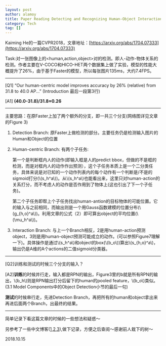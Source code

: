 ```yaml
---
layout: post
author: alamoy
title: Paper Reading Detecting and Recognizing Human-Object Interactions
category: Tech
tag: []
---
```


Kaiming He的一篇CVPR2018，文章地址：[https://arxiv.org/abs/1704.07333](https://arxiv.org/abs/1704.07333)

Task:对一张图像上的<human,action,object>对的检测。即人-动作-物体关系的检测。作者主要在V-COCO和HICO-HET两个数据集上做了实验，模型的性能大概提升了26%，由于基于Faster的模型，所以每张图片135ms，大约7.4FPS。

***
[Q1] “Our human-centric model improves accuracy by 26% (relative) from 31.8 to 40.0 AP...” (Introduction 最后一段第3行)

[A1] **(40.0-31.8)/31.8≈0.26**
***

主要思路：在原Faster上加了两个额外的分支，即一共三个分支(网络图详见文章的Figure 3)

1. Detection Branch: 原Faster上做检测的部分。主要任务仍是检测输入图片的Human和Object的位置

2. Human-centric Branch: 有两个子任务:
  
   第一个是判断框内人的动作(即输入框是人的predict bbox，但做的不是框的检测，而是对框内人的动作作出预测），这个子任务本质上是一个二分类任务，具体来说是对已知的一个动作列表内的每个动作有一个判断是/不是的sigmoid打分(\\(s_h^a\\))。从\\(s_h^a\\)也能看出来，这里只对human-action的关系打分，而不考虑人的动作是否作用到了物体上(这也引出了下一个子任务)。

   第二个子任务即帮上个子任务找出human-antion的目标物体的可能位置。它的输入与之前相同，而输出则是一个用Gauss函数建模的位置分布(\\(g_{h,o}^a\\))。利用文章的公式（2）即可算出object的平均位置(\\(\mu_h^a\\))。

3. Interaction Branch: 与上一个Branch相反，2是用human-action预测object，3则是用human-object预测可能成立的动作。(可以参照Figure7理解一下)。具体操作是通过\\(s_h^a\\)和object的box(\\(b_o\\))算出\\(s_{h,o}^a\\)，输出仍是A维的A个actions的二值sigmoid分类器。

***
[Q2]训练和测试的时候三个分支的输入？

[A2]**训练**的时候并行走，输入都是RPN的输出，Figure3里的b就是所有RPN的输出，\\(b_h\\)则是RPN输出打分后留下的human的pooled feature，\\(b_o\\)类似。(3.1 Model Components中的Object Detection小节的最后一句)

**测试**的时候串行走，先进Detection Branch，再把所有的human和object拿出来再进后面两个Branch，出最终的结果。
***

简单记录下看这篇文章的时候的一些想法和疑惑～

另参考了一些中文博客([1](https://blog.csdn.net/elaine_bao/article/details/80740012),[2](https://blog.csdn.net/qq_37014750/article/details/82469569?utm_source=blogxgwz7),[3](https://blog.csdn.net/sunshine_010/article/details/80036830?utm_source=blogxgwz1)),做下记录，方便之后查阅～感谢前人栽下的树～

2018.10.15
